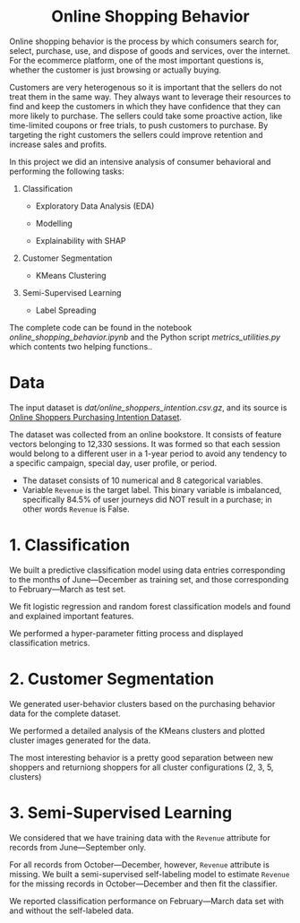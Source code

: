 <center><h1>Online Shopping Behavior</h1></center>



Online shopping behavior is the process by which consumers search for, select, purchase, use, and dispose of goods and services, over the internet. For the ecommerce platform, one of the most important questions is, whether the customer is just browsing or actually buying. 

Customers are very heterogenous so it is important that the sellers do not treat them in the same way. They always want to leverage their resources to find and keep the customers in which they have confidence that they can more likely to purchase. The sellers could take some proactive action, like time-limited coupons or free trials, to push customers to purchase. By targeting the right customers the sellers could improve retention and increase sales and profits.

In this project we did an intensive analysis of consumer behavioral and performing the following tasks:

1. Classification
   - Exploratory Data Analysis (EDA)

   - Modelling

   - Explainability with SHAP

2. Customer Segmentation
   - KMeans Clustering

3. Semi-Supervised Learning
   - Label Spreading

The complete code can be found in the notebook *online_shopping_behavior.ipynb* and the Python script *metrics_utilities.py* which contents two helping functions..

# Data

The input dataset  is *dat/online_shoppers_intention.csv.gz*, and its source is [Online Shoppers Purchasing Intention Dataset](https://archive.ics.uci.edu/ml/datasets/Online+Shoppers+Purchasing+Intention+Dataset).

The dataset was collected from an online bookstore. It consists of feature vectors belonging to 12,330 sessions.
It was formed so that each session would belong to a different user in a 1-year period to avoid any tendency to a specific campaign, special day, user profile, or period.

- The dataset consists of 10 numerical and 8 categorical variables.
- Variable `Revenue` is the target label. This binary variable is imbalanced, specifically 84.5% of user journeys did NOT result in a purchase; in other words `Revenue` is False.

# 1. Classification

We built a predictive classification model using data entries corresponding to the months of June—December as training set, and those corresponding to February—March as test set. 

We fit logistic regression and random forest classification models and found and explained important features. 

We performed a hyper-parameter fitting process and displayed classification metrics.

#  2. Customer Segmentation

We generated user-behavior clusters based on the purchasing behavior data for the complete dataset. 

We performed a detailed analysis of the KMeans clusters and plotted cluster images generated for the data.

The most interesting behavior is a pretty good separation between new shoppers and returniong shoppers for all cluster configurations (2, 3, 5, clusters)

# 3. Semi-Supervised Learning

We considered that we have training data with the `Revenue` attribute for records from June—September only. 

For all records from October—December, however, `Revenue` attribute is missing. We built a semi-supervised self-labeling model to estimate `Revenue` for the missing records in October—December and then fit the classifier. 

We reported classification performance on February—March data set with and without the self-labeled data.

